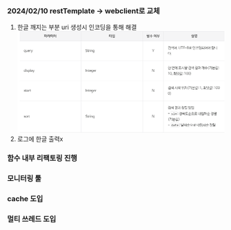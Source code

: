 ### 2024/02/10 restTemplate -> webclient로 교체 
1. 한글 깨지는 부분 uri 생성시 인코딩을 통해 해결
    ![img.png](img.png)
2. 로그에 한글 출력x
### 함수 내부 리팩토링 진행
### 모니터링 툴
### cache 도입
### 멀티 쓰레드 도입